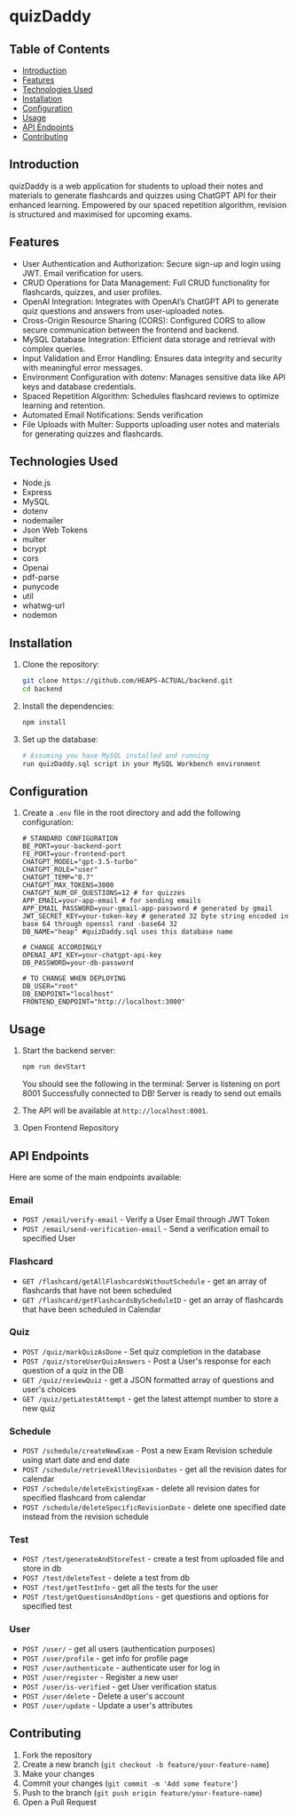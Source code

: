 # quizDaddy

## Table of Contents
- [Introduction](#introduction)
- [Features](#features)
- [Technologies Used](#technologies-used)
- [Installation](#installation)
- [Configuration](#configuration)
- [Usage](#usage)
- [API Endpoints](#api-endpoints)
- [Contributing](#contributing)

## Introduction
quizDaddy is a web application for students to upload their notes and materials to generate flashcards and quizzes using ChatGPT API for their enhanced learning. Empowered by our spaced repetition algorithm, revision is structured and maximised for upcoming exams.

## Features
- User Authentication and Authorization: Secure sign-up and login using JWT. Email verification for users.
- CRUD Operations for Data Management: Full CRUD functionality for flashcards, quizzes, and user profiles.
- OpenAI Integration: Integrates with OpenAI’s ChatGPT API to generate quiz questions and answers from user-uploaded notes.
- Cross-Origin Resource Sharing (CORS): Configured CORS to allow secure communication between the frontend and backend.
- MySQL Database Integration: Efficient data storage and retrieval with complex queries.
- Input Validation and Error Handling: Ensures data integrity and security with meaningful error messages.
- Environment Configuration with dotenv: Manages sensitive data like API keys and database credentials.
- Spaced Repetition Algorithm: Schedules flashcard reviews to optimize learning and retention.
- Automated Email Notifications: Sends verification
- File Uploads with Multer: Supports uploading user notes and materials for generating quizzes and flashcards.

## Technologies Used
- Node.js
- Express
- MySQL
- dotenv
- nodemailer
- Json Web Tokens
- multer 
- bcrypt
- cors
- Openai
- pdf-parse
- punycode
- util
- whatwg-url
- nodemon

## Installation
1. Clone the repository:
    ```sh
    git clone https://github.com/HEAPS-ACTUAL/backend.git
    cd backend
    ```

2. Install the dependencies:
    ```sh
    npm install
    ```

3. Set up the database:
    ```sh
    # Assuming you have MySQL installed and running
    run quizDaddy.sql script in your MySQL Workbench environment

    ```

## Configuration
1. Create a `.env` file in the root directory and add the following configuration:
    ```
    # STANDARD CONFIGURATION
    BE_PORT=your-backend-port
    FE_PORT=your-frontend-port
    CHATGPT_MODEL="gpt-3.5-turbo"
    CHATGPT_ROLE="user"
    CHATGPT_TEMP="0.7"
    CHATGPT_MAX_TOKENS=3000
    CHATGPT_NUM_OF_QUESTIONS=12 # for quizzes
    APP_EMAIL=your-app-email # for sending emails
    APP_EMAIL_PASSWORD=your-gmail-app-password # generated by gmail
    JWT_SECRET_KEY=your-token-key # generated 32 byte string encoded in base 64 through openssl rand -base64 32 
    DB_NAME="heap" #quizDaddy.sql uses this database name

    # CHANGE ACCORDINGLY
    OPENAI_API_KEY=your-chatgpt-api-key
    DB_PASSWORD=your-db-password

    # TO CHANGE WHEN DEPLOYING
    DB_USER="root"
    DB_ENDPOINT="localhost"
    FRONTEND_ENDPOINT="http://localhost:3000"
    ```

## Usage
1. Start the backend server:
    ```sh
    npm run devStart
    ```
    You should see the following in the terminal:
    Server is listening on port 8001
    Successfully connected to DB!
    Server is ready to send out emails
    

2. The API will be available at `http://localhost:8001`.

3. Open Frontend Repository

## API Endpoints
Here are some of the main endpoints available:

### Email
- `POST /email/verify-email` - Verify a User Email through JWT Token
- `POST /email/send-verification-email` - Send a verification email to specified User

### Flashcard
- `GET /flashcard/getAllFlashcardsWithoutSchedule` - get an array of flashcards that have not been scheduled
- `GET /flashcard/getFlashcardsByScheduleID` - get an array of flashcards that have been scheduled in Calendar

### Quiz
- `POST /quiz/markQuizAsDone` - Set quiz completion in the database
- `POST /quiz/storeUserQuizAnswers` - Post a User's response for each question of a quiz in the DB 
- `GET /quiz/reviewQuiz` - get a JSON formatted array of questions and user's choices
- `GET /quiz/getLatestAttempt` - get the latest attempt number to store a new quiz

### Schedule
- `POST /schedule/createNewExam` - Post a new Exam Revision schedule using start date and end date
- `POST /schedule/retrieveAllRevisionDates` - get all the revision dates for calendar 
- `POST /schedule/deleteExistingExam` - delete all revision dates for specified flashcard from calendar
- `POST /schedule/deleteSpecificRevisionDate` - delete one specified date instead from the revision schedule

### Test
- `POST /test/generateAndStoreTest` - create a test from uploaded file and store in db
- `POST /test/deleteTest` - delete a test from db 
- `POST /test/getTestInfo` - get all the tests for the user
- `POST /test/getQuestionsAndOptions` - get questions and options for specified test

### User
- `POST /user/` - get all users (authentication purposes)
- `POST /user/profile` - get info for profile page
- `POST /user/authenticate` - authenticate user for log in
- `POST /user/register` - Register a new user
- `POST /user/is-verified` - get User verification status
- `POST /user/delete` - Delete a user's account
- `POST /user/update` - Update a user's attributes

## Contributing
1. Fork the repository
2. Create a new branch (`git checkout -b feature/your-feature-name`)
3. Make your changes
4. Commit your changes (`git commit -m 'Add some feature'`)
5. Push to the branch (`git push origin feature/your-feature-name`)
6. Open a Pull Request
